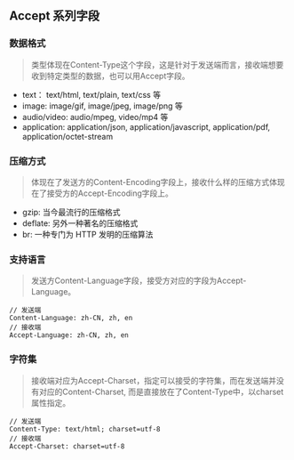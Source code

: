 ## Accept 系列字段
### 数据格式
> 类型体现在Content-Type这个字段，这是针对于发送端而言，接收端想要收到特定类型的数据，也可以用Accept字段。

- text： text/html, text/plain, text/css 等
- image: image/gif, image/jpeg, image/png 等
- audio/video: audio/mpeg, video/mp4 等
- application: application/json, application/javascript, application/pdf, application/octet-stream
### 压缩方式
> 体现在了发送方的Content-Encoding字段上，接收什么样的压缩方式体现在了接受方的Accept-Encoding字段上。

- gzip: 当今最流行的压缩格式
- deflate: 另外一种著名的压缩格式
- br: 一种专门为 HTTP 发明的压缩算法
### 支持语言
> 发送方Content-Language字段，接受方对应的字段为Accept-Language。

```
// 发送端
Content-Language: zh-CN, zh, en
// 接收端
Accept-Language: zh-CN, zh, en
```
### 字符集
> 接收端对应为Accept-Charset，指定可以接受的字符集，而在发送端并没有对应的Content-Charset, 而是直接放在了Content-Type中，以charset属性指定。

```
// 发送端
Content-Type: text/html; charset=utf-8
// 接收端
Accept-Charset: charset=utf-8
```